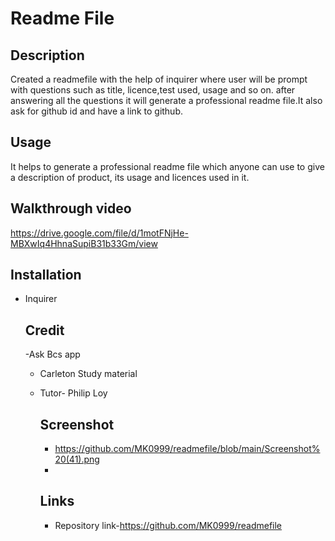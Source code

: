 # Readme File

## Description
Created a readmefile with the help of inquirer where user will be prompt with questions such as title, licence,test used, usage and so on. after answering all the questions it will generate a professional readme file.It also ask for github id and have a link to github.

## Usage
It helps to generate a professional readme file which anyone can use to give a description of product, its usage and licences used in it.
## Walkthrough video

https://drive.google.com/file/d/1motFNjHe-MBXwIq4HhnaSupiB31b33Gm/view

## Installation
- Inquirer
  ## Credit
  -Ask Bcs app
  - Carleton Study material
  - Tutor- Philip Loy
    ## Screenshot
     - https://github.com/MK0999/readmefile/blob/main/Screenshot%20(41).png
     - 
    

    ## Links
    - Repository link-https://github.com/MK0999/readmefile
  
  
